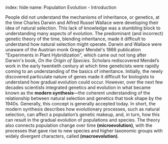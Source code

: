 index: hide
name: Population Evolution - Introduction

People did not understand the mechanisms of inheritance, or genetics, at the time Charles Darwin and Alfred Russel Wallace were developing their idea of natural selection. This lack of knowledge was a stumbling block to understanding many aspects of evolution. The predominant (and incorrect) genetic theory of the time, blending inheritance, made it difficult to understand how natural selection might operate. Darwin and Wallace were unaware of the Austrian monk Gregor Mendel's 1866 publication "Experiments in Plant Hybridization", which came out not long after Darwin's book,  *On the Origin of Species*. Scholars rediscovered Mendel’s work in the early twentieth century at which time geneticists were rapidly coming to an understanding of the basics of inheritance. Initially, the newly discovered particulate nature of genes made it difficult for biologists to understand how gradual evolution could occur. However, over the next few decades scientists integrated genetics and evolution in what became known as the  **modern synthesis**—the coherent understanding of the relationship between natural selection and genetics that took shape by the 1940s. Generally, this concept is generally accepted today. In short, the modern synthesis describes how evolutionary processes, such as natural selection, can affect a population’s genetic makeup, and, in turn, how this can result in the gradual evolution of populations and species. The theory also connects population change over time  **(microevolution)**, with the processes that gave rise to new species and higher taxonomic groups with widely divergent characters, called  **(macroevolution)**.

